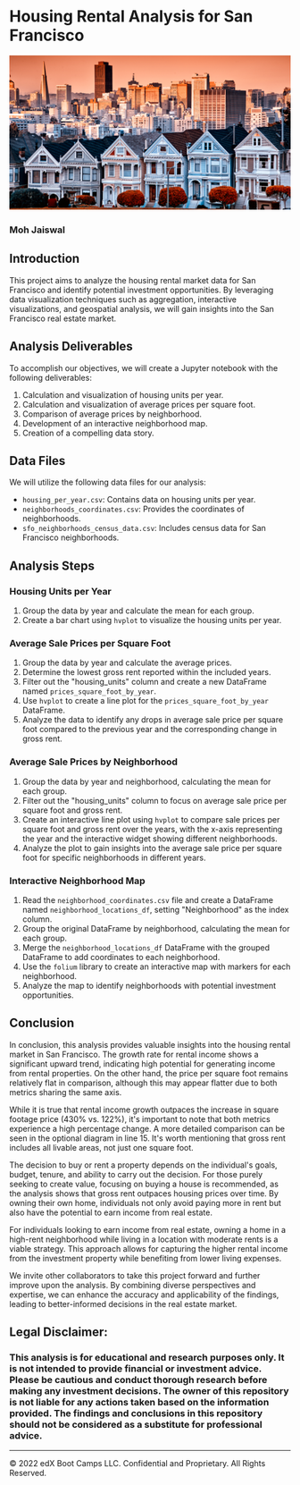 # Housing Rental Analysis for San Francisco
![Moh Jaiswal](Unit-6-Homework-Asn/Images/6-4-challenge-image.png)
### Moh Jaiswal

## Introduction

This project aims to analyze the housing rental market data for San Francisco and identify potential investment opportunities. By leveraging data visualization techniques such as aggregation, interactive visualizations, and geospatial analysis, we will gain insights into the San Francisco real estate market.

## Analysis Deliverables

To accomplish our objectives, we will create a Jupyter notebook with the following deliverables:

1. Calculation and visualization of housing units per year.
2. Calculation and visualization of average prices per square foot.
3. Comparison of average prices by neighborhood.
4. Development of an interactive neighborhood map.
5. Creation of a compelling data story.

## Data Files

We will utilize the following data files for our analysis:

- `housing_per_year.csv`: Contains data on housing units per year.
- `neighborhoods_coordinates.csv`: Provides the coordinates of neighborhoods.
- `sfo_neighborhoods_census_data.csv`: Includes census data for San Francisco neighborhoods.

## Analysis Steps

### Housing Units per Year

1. Group the data by year and calculate the mean for each group.
2. Create a bar chart using `hvplot` to visualize the housing units per year.

### Average Sale Prices per Square Foot

1. Group the data by year and calculate the average prices.
2. Determine the lowest gross rent reported within the included years.
3. Filter out the "housing_units" column and create a new DataFrame named `prices_square_foot_by_year`.
4. Use `hvplot` to create a line plot for the `prices_square_foot_by_year` DataFrame.
5. Analyze the data to identify any drops in average sale price per square foot compared to the previous year and the corresponding change in gross rent.

### Average Sale Prices by Neighborhood

1. Group the data by year and neighborhood, calculating the mean for each group.
2. Filter out the "housing_units" column to focus on average sale price per square foot and gross rent.
3. Create an interactive line plot using `hvplot` to compare sale prices per square foot and gross rent over the years, with the x-axis representing the year and the interactive widget showing different neighborhoods.
4. Analyze the plot to gain insights into the average sale price per square foot for specific neighborhoods in different years.

### Interactive Neighborhood Map

1. Read the `neighborhood_coordinates.csv` file and create a DataFrame named `neighborhood_locations_df`, setting "Neighborhood" as the index column.
2. Group the original DataFrame by neighborhood, calculating the mean for each group.
3. Merge the `neighborhood_locations_df` DataFrame with the grouped DataFrame to add coordinates to each neighborhood.
4. Use the `folium` library to create an interactive map with markers for each neighborhood.
5. Analyze the map to identify neighborhoods with potential investment opportunities.

## Conclusion

In conclusion, this analysis provides valuable insights into the housing rental market in San Francisco. The growth rate for rental income shows a significant upward trend, indicating high potential for generating income from rental properties. On the other hand, the price per square foot remains relatively flat in comparison, although this may appear flatter due to both metrics sharing the same axis.

While it is true that rental income growth outpaces the increase in square footage price (430% vs. 122%), it's important to note that both metrics experience a high percentage change. A more detailed comparison can be seen in the optional diagram in line 15. It's worth mentioning that gross rent includes all livable areas, not just one square foot.

The decision to buy or rent a property depends on the individual's goals, budget, tenure, and ability to carry out the decision. For those purely seeking to create value, focusing on buying a house is recommended, as the analysis shows that gross rent outpaces housing prices over time. By owning their own home, individuals not only avoid paying more in rent but also have the potential to earn income from real estate.

For individuals looking to earn income from real estate, owning a home in a high-rent neighborhood while living in a location with moderate rents is a viable strategy. This approach allows for capturing the higher rental income from the investment property while benefiting from lower living expenses.

We invite other collaborators to take this project forward and further improve upon the analysis. By combining diverse perspectives and expertise, we can enhance the accuracy and applicability of the findings, leading to better-informed decisions in the real estate market.

## Legal Disclaimer: 

### This analysis is for educational and research purposes only. It is not intended to provide financial or investment advice. Please be cautious and conduct thorough research before making any investment decisions. The owner of this repository is not liable for any actions taken based on the information provided. The findings and conclusions in this repository should not be considered as a substitute for professional advice.
---

© 2022 edX Boot Camps LLC. Confidential and Proprietary. All Rights Reserved.
